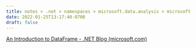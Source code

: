 ```yaml
---
title: notes > .net > namespaces > microsoft.data.analysis > microsoft data analysis
date: 2022-01-25T13:17:40-0700
draft: false
---
```

[An Introduction to DataFrame - .NET Blog (microsoft.com)](https://devblogs.microsoft.com/dotnet/an-introduction-to-dataframe/)
